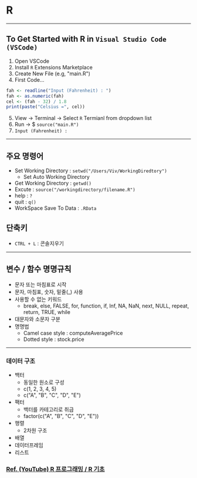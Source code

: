 # R

------------------------------------------------------------------------

## To Get Started with R in `Visual Studio Code (VSCode)`

1.  Open VSCode
2.  Install `R` Extensions Marketplace
3.  Create New File (e.g, "main.R")
4.  First Code...

``` r
fah <- readline("Input (Fahrenheit) : ")
fah <- as.numeric(fah)
cel <- (fah - 32) / 1.8
print(paste("Celsius =", cel))
```

5.  View -\> Terminal -\> Select `R` Termianl from dropdown list
6.  Run -\> \$ `source("main.R")`
7.  `Input (Fahrenheit) :`

------------------------------------------------------------------------

## 주요 명령어

-   Set Working Directory : `setwd("/Users/Viv/WorkingDiredtory")`
    -   Set Auto Working Directory
-   Get Working Directory : `getwd()`
-   Excute : `source("/workingdirectory/filename.R")`
-   help : `?`
-   quit : `q()`
-   WorkSpace Save To Data : `.RData`

## 단축키

-   `CTRL + L` : 콘솔지우기

------------------------------------------------------------------------

## 변수 / 함수 명명규칙

-   문자 또는 마침표로 시작
-   문자, 마침표, 숫자, 밑줄(\_) 사용
-   사용할 수 없는 키워드
    -   break, else, FALSE, for, function, if, lnf, NA, NaN, next, NULL, repeat, return, TRUE, while
-   대문자와 소문자 구분
-   명명법
    -   Camel case style : computeAveragePrice
    -   Dotted style : stock.price

------------------------------------------------------------------------

### 데이터 구조

-   백터
    -   동일한 원소로 구성
    -   c(1, 2, 3, 4, 5)
    -   c("A", "B", "C", "D", "E")
-   팩터
    -   백터를 카테고리로 취급
    -   factor(c("A", "B", "C", "D", "E"))
-   행렬
    -   2차원 구조
-   배열
-   데이터프레임
-   리스트

### [Ref. (YouTube) R 프로그래밍 / R 기초](https://youtube.com/playlist?list=PLY0OaF78qqGA42e0rXqBWCcF_C9Ib-T1x)
